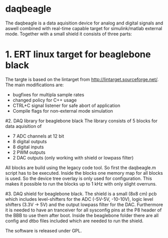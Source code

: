 # daqbeagle
The daqbeagle is a data aquisition device for analog and digital signals and aswell combined 
with real-time capable target for simulink/matlab external mode. 
Together with a small shield it consists of three parts:

# 1. ERT linux target for beaglebone black
The targte is based on the lintarget from http://lintarget.sourceforge.net/. The main modifications are:
- bugfixes for multipla sample rates
- changed policy for C++ usage
- CTRL+C signal listener for safe abort of application
- Compile flags for non-external mode simulation

#2. DAQ library for beaglebone black
The library consists of 5 blocks for data aquisition of

- 7 ADC channels at 12 bit
- 8 digital outputs
- 8 digital inputs
- 2 PWM outputs
- 2 DAC outputs (only working with shield or lowpass filter)

All blocks are build using the legacy code tool. So first the daqbeagle.m script has to be executed.
Inside the blocks one memory map for all blocks is used. So the device tree overlay is only used for 
configuration. This makes it possible to run the blocks up to 1 kHz with only slight overruns. 

#3. DAQ shield for beaglebone black.
The shield is a small (8x8 cm) pcb which includes level-shifters for the ADC (-5V-5V, -10-10V), 
logic level shifters (3.3V -> 5V) and the output lowpass filter for the DAC. Furthermore it is needed to have 
an tranceiver for all sysconfig pins at the P8 header of the BBB to use them after boot.
Inside the beaglebone folder there are all config and dtbo files included which are needed to run the shield.
 
The software is released under GPL.